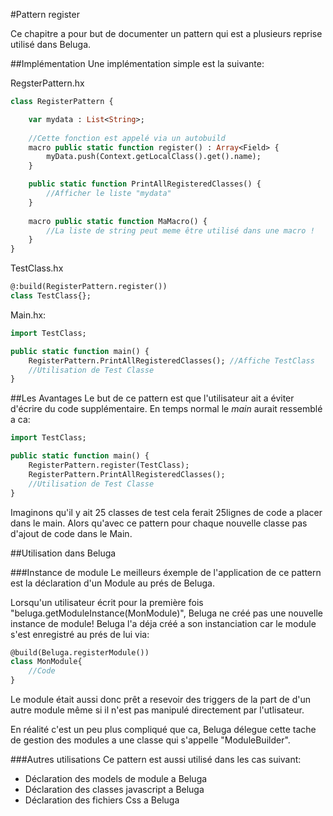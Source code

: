 #Pattern register

Ce chapitre a pour but de documenter un pattern qui est a plusieurs reprise utilisé dans Beluga.

##Implémentation
 Une implémentation simple est la suivante:

RegsterPattern.hx
```haxe
class RegisterPattern {

    var mydata : List<String>;
    
    //Cette fonction est appelé via un autobuild
    macro public static function register() : Array<Field> {
        myData.push(Context.getLocalClass().get().name);
    }

    public static function PrintAllRegisteredClasses() {
        //Afficher le liste "mydata"
    }
    
    macro public static function MaMacro() {
        //La liste de string peut meme être utilisé dans une macro !
    }
}
```

TestClass.hx
```haxe
@:build(RegisterPattern.register())
class TestClass{};
```

Main.hx:
```haxe
import TestClass;

public static function main() {
    RegisterPattern.PrintAllRegisteredClasses(); //Affiche TestClass
    //Utilisation de Test Classe
}
```

##Les Avantages
Le but de ce pattern est que l'utilisateur ait a éviter d'écrire du code supplémentaire. En temps normal le *main* aurait ressemblé a ca:
```haxe
import TestClass;

public static function main() {
    RegisterPattern.register(TestClass);
    RegisterPattern.PrintAllRegisteredClasses();
    //Utilisation de Test Classe
}
```
Imaginons qu'il y ait 25 classes de test cela ferait 25lignes de code a placer dans le main. Alors qu'avec ce pattern pour chaque nouvelle classe pas d'ajout de code dans le Main.

##Utilisation dans Beluga

###Instance de module
Le meilleurs éxemple de l'application de ce pattern est la déclaration d'un Module au prés de Beluga.

Lorsqu'un utilisateur écrit pour la première fois "beluga.getModuleInstance(MonModule)", Beluga ne créé pas une nouvelle instance de module! Beluga l'a déja créé a son instanciation car le module s'est enregistré au prés de lui via:
```haxe
@build(Beluga.registerModule())
class MonModule{
    //Code
}
```

Le module était aussi donc prêt a resevoir des triggers de la part de d'un autre module même si il n'est pas manipulé directement par l'utlisateur.

En réalité c'est un peu plus compliqué que ca, Beluga délegue cette tache de gestion des modules a une classe qui s'appelle "ModuleBuilder".

###Autres utilisations
Ce pattern est aussi utilisé dans les cas suivant:
- Déclaration des models de module a Beluga
- Déclaration des classes javascript a Beluga
- Déclaration des fichiers Css a Beluga